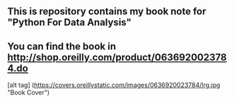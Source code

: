 ## This is repository contains my book note for "Python For Data Analysis"

## You can find the book in http://shop.oreilly.com/product/0636920023784.do

[alt tag] (https://covers.oreillystatic.com/images/0636920023784/lrg.jpg "Book Cover")
